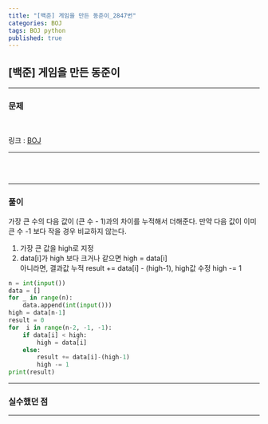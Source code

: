 ```yaml
---
title: "[백준] 게임을 만든 동준이_2847번"
categories: BOJ
tags: BOJ python
published: true
---
```


## [백준] 게임을 만든 동준이

---

### 문제

<br>

링크 : [BOJ](https://www.acmicpc.net/problem/2847)

---

<br/><br/>

---

### 풀이

가장 큰 수의 다음 값이 (큰 수 - 1)과의 차이를 누적해서 더해준다.
만약 다음 값이 이미 큰 수 -1 보다 작을 경우 비교하지 않는다.

1. 가장 큰 값을 high로 지정
2. data[i]가 high 보다 크거나 같으면 high = data[i]  
    아니라면, 결과값 누적 result += data[i] - (high-1), high값 수정 high -= 1

```python
n = int(input())
data = []
for _ in range(n):
    data.append(int(input()))
high = data[n-1]
result = 0
for  i in range(n-2, -1, -1):
    if data[i] < high:
        high = data[i]
    else:
        result += data[i]-(high-1)
        high -= 1
print(result)
```

---

### 실수했던 점

---
